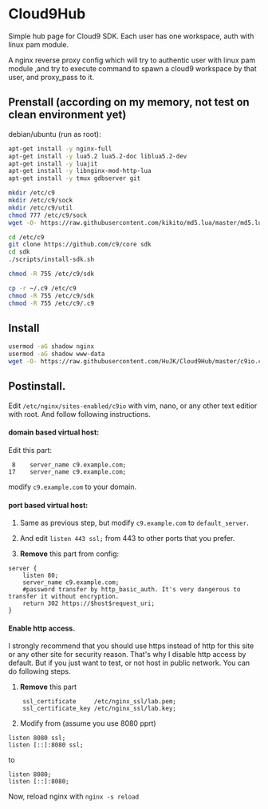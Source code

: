 # Cloud9Hub
Simple hub page for Cloud9 SDK. Each user has one workspace, auth with linux pam module.

A nginx reverse proxy config which will try to authentic user with linux pam module ,and try to execute command to spawn a cloud9 workspace by that user, and proxy_pass to it.

Prenstall (according on my memory, not test on clean environment yet)
--

debian/ubuntu (run as root):
```bash
apt-get install -y nginx-full
apt-get install -y lua5.2 lua5.2-doc liblua5.2-dev
apt-get install -y luajit
apt-get install -y libnginx-mod-http-lua
apt-get install -y tmux gdbserver git

mkdir /etc/c9
mkdir /etc/c9/sock
mkdir /etc/c9/util
chmod 777 /etc/c9/sock
wget -O- https://raw.githubusercontent.com/kikito/md5.lua/master/md5.lua > /etc/c9/util/md5.lua

cd /etc/c9
git clone https://github.com/c9/core sdk
cd sdk
./scripts/install-sdk.sh

chmod -R 755 /etc/c9/sdk

cp -r ~/.c9 /etc/c9
chmod -R 755 /etc/c9/sdk
chmod -R 755 /etc/c9/.c9
```

Install
--

```bash
usermod -aG shadow nginx
usermod -aG shadow www-data
wget -O- https://raw.githubusercontent.com/HuJK/Cloud9Hub/master/c9io.conf > /etc/nginx/sites-enabled/c9io
```

Postinstall.
--
Edit ```/etc/nginx/sites-enabled/c9io``` with vim, nano, or any other text editior with root. And follow following instructions.

#### domain based virtual host:
Edit this part:
```
 8    server_name c9.example.com;
17    server_name c9.example.com;
```
modify ```c9.example.com``` to your domain.

#### port based virtual host:
1. Same as previous step, but modify ```c9.example.com``` to ```default_server```. 

2. And edit ```listen 443 ssl;``` from 443 to other ports that you prefer.

3. **Remove** this part from config:
```
server {
    listen 80;
    server_name c9.example.com;
    #password transfer by http_basic_auth. It's very dangerous to transfer it without encryption.
    return 302 https://$host$request_uri;
}
```

#### Enable http access.

I strongly recommend that you should use https instead of http for this site or any other site for security reason. That's why I disable http access by default. But if you just want to test, or not host in public network. You can do following steps.

1. **Remove** this part
```
    ssl_certificate     /etc/nginx_ssl/lab.pem;
    ssl_certificate_key /etc/nginx_ssl/lab.key;
```

2. Modify from (assume you use 8080 pprt)
```
listen 8080 ssl;
listen [::]:8080 ssl;
```
to
```
listen 8080;
listen [::]:8080;
```

Now, reload nginx with ```nginx -s reload```
